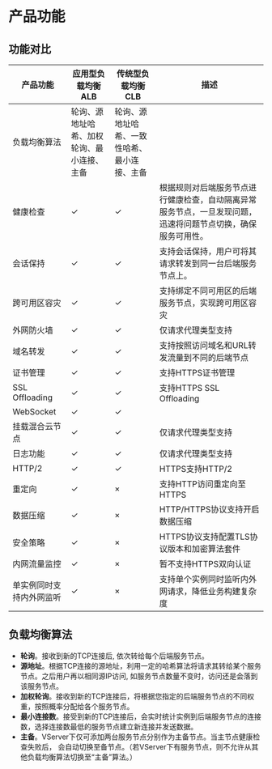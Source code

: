 # 产品功能

## 功能对比
| **产品功能**             | **应用型负载均衡ALB**               | **传统型负载均衡CLB**              | **描述**                                                     |
| ------------------------ | ------------------------------------------ | -------------------------------------------- | ------------------------------------------------------------ |
| 负载均衡算法             | 轮询、源地址哈希、加权轮询、最小连接、主备 | 轮询、源地址哈希、一致性哈希、最小连接、主备 |                                                              |
| 健康检查                 | ✓                                          | ✓                                            | 根据规则对后端服务节点进行健康检查，自动隔离异常服务节点，一旦发现问题，迅速将问题节点切换，确保服务可用性。 |
| 会话保持                 | ✓                                          | ✓                                            | 支持会话保持，用户可将其请求转发到同一台后端服务节点上。     |
| 跨可用区容灾             | ✓                                          | ✓                                            | 支持绑定不同可用区的后端服务节点，实现跨可用区容灾           |
| 外网防火墙               | ✓                                          | ✓                                            | 仅请求代理类型支持                                           |
| 域名转发                 | ✓                                          | ✓                                            | 支持按照访问域名和URL转发流量到不同的后端节点                |
| 证书管理                 | ✓                                          | ✓                                            | 支持HTTPS证书管理                                            |
| SSL Offloading           | ✓                                          | ✓                                            | 支持HTTPS SSL Offloading                                     |
| WebSocket                | ✓                                          | ✓                                            |                                                              |
| 挂载混合云节点           | ✓                                          | ✓                                            | 仅请求代理类型支持                                           |
| 日志功能                 | ✓                                          | ✓                                            | 仅请求代理类型支持                                           |
| HTTP/2                   | ✓                                          | ✓                                            | HTTPS支持HTTP/2                                              |
| 重定向                   | ✓                                          | ×                                            | 支持HTTP访问重定向至HTTPS                                    |
| 数据压缩                 | ✓                                          | ×                                            | HTTP/HTTPS协议支持开启数据压缩                               |
| 安全策略                 | ✓                                          | ×                                            | HTTPS协议支持配置TLS协议版本和加密算法套件                   |
| 内网流量监控             | ✓                                          | ×                                            | 暂不支持HTTPS双向认证                                        |
| 单实例同时支持内外网监听 | ✓                                          | ×                                            | 支持单个实例同时监听内外网请求，降低业务构建复杂度           |

## 负载均衡算法
- **轮询**。接收到新的TCP连接后, 依次转给每个后端服务节点。
- **源地址**。根据TCP连接的源地址，利用一定的哈希算法将请求其转给某个服务节点。之后用户再以相同源IP访问, 如服务节点数量不变时，访问还是会落到该服务节点。
- **加权轮询**。接收到新的TCP连接后，将根据您指定的后端服务节点的不同权重，按照概率分配给各个服务节点。
- **最小连接数**。接受到新的TCP连接后，会实时统计实例到后端服务节点的连接数，选择连接数最低的服务节点建立新连接并发送数据。
- **主备**。VServer下仅可添加两台服务节点分别作为主备节点。当主节点健康检查失败后， 会自动切换至备节点。（若VServer下有服务节点，则不允许从其他负载均衡算法切换至“主备”算法。）
